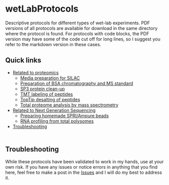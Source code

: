# wetLabProtocols <!-- omit in toc -->

Descriptive protocols for different types of wet-lab experiments. PDF versions of all protocols are available for download in the same directory where the protocol is found. For protocols with code blocks, the PDF version may have some of the code cut off for long lines, so I suggest you refer to the markdown version in these cases.

## Quick links <!-- omit in toc -->

- [Related to proteomics](https://github.com/chrishuges/wetLabProtocols/tree/master/relatedToProteomics)
  - [Media preparation for SILAC](https://github.com/chrishuges/wetLabProtocols/blob/master/relatedToProteomics/silacMetabolicLabelingCultureMediaPreparation.md)
  - [Preparation of BSA chromatography and MS standard](https://github.com/chrishuges/wetLabProtocols/blob/master/relatedToProteomics/preparationOfBsaStandardForMassSpectrometry.md)
  - [SP3 protein clean-up](https://github.com/chrishuges/wetLabProtocols/blob/master/relatedToProteomics/sp3ProteinCleanup.md)
  - [TMT labeling of peptides](https://github.com/chrishuges/wetLabProtocols/blob/master/relatedToProteomics/tandemMassTagLabelingOfPeptides.md)
  - [TopTip desalting of peptides](https://github.com/chrishuges/wetLabProtocols/blob/master/relatedToProteomics/topTipPeptideCleanup.md)
  - [Total proteome analysis by mass spectrometry](https://github.com/chrishuges/wetLabProtocols/blob/master/relatedToProteomics/totalProteomeAnalysisByMassSpectrometry.md)
- [Related to Next Generation Sequencing](https://github.com/chrishuges/wetLabProtocols/tree/master/relatedToNextGenSequencing)
  - [Preparing homemade SPRI/Ampure beads](https://github.com/chrishuges/wetLabProtocols/blob/master/relatedToNextGenSequencing/preparingSpriBeads.md)
  - [RNA profiling from total polysomes](https://github.com/chrishuges/wetLabProtocols/blob/master/relatedToNextGenSequencing/polysomeProfilingRna.md)
- [Troubleshooting](#troubleshooting)

<hr style="height:6pt; visibility:hidden;" />

## Troubleshooting

While these protocols have been validated to work in my hands, use at your own risk. If you have any issues or notice errors in anything that you find here, feel free to make a post in the [Issues](https://github.com/chrishuges/wetLabProtocols/issues) and I will do my best to address it.
